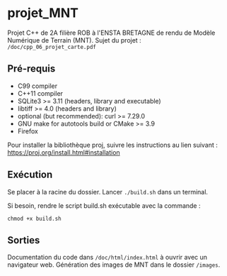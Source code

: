 # projet_MNT

Projet C++ de 2A filière ROB à l'ENSTA BRETAGNE de rendu de Modèle Numérique de Terrain (MNT).
Sujet du projet : ```/doc/cpp_06_projet_carte.pdf```

## Pré-requis

* C99 compiler
* C++11 compiler
* SQLite3 >= 3.11 (headers, library and executable)
* libtiff >= 4.0 (headers and library)
* optional (but recommended): curl >= 7.29.0
* GNU make for autotools build or CMake >= 3.9
* Firefox

Pour installer la bibliothèque proj, suivre les instructions au lien suivant : https://proj.org/install.html#installation

## Exécution

Se placer à la racine du dossier.
Lancer ```./build.sh``` dans un terminal.

Si besoin, rendre le script build.sh exécutable avec la commande : 
```
chmod +x build.sh
```

## Sorties

Documentation du code dans ```/doc/html/index.html``` à ouvrir avec un navigateur web.
Génération des images de MNT dans le dossier ```/images```.


